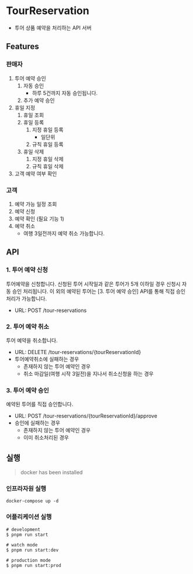 # TourReservation

- 투어 상품 예약을 처리하는 API 서버

## Features

### 판매자

1. 투어 예약 승인
    1. 자동 승인
        - 하루 5건까지 자동 승인됩니다.
    2. 추가 예약 승인
2. 휴일 지정
    1. 휴일 조회
    2. 휴일 등록
        1. 지정 휴일 등록
            - 일단위
        2. 규칙 휴일 등록
    3. 휴일 삭제
         1. 지정 휴일 삭제
         2. 규칙 휴일 삭제
3. 고객 예약 여부 확인

### 고객

1. 예약 가능 일정 조회
2. 예약 신청
3. 예약 확인 (필요 기능 1)
4. 예약 취소
    - 여행 3일전까지 예약 취소 가능합니다.

## API

### 1. 투어 예약 신청

투어예약을 신청합니다.
신청된 투어 시작일과 같은 투어가 5개 이하일 경우 신청시 자동 승인 처리됩니다.
이 외의 예약된 투어는 [3. 투어 예약 승인] API를 통해 직접 승인 처리가 가능합니다.

- URL: POST /tour-reservations

### 2. 투어 예약 취소

투어 예약을 취소합니다.

- URL: DELETE /tour-reservations/{tourReservationId}
- 투어예약취소에 실패하는 경우
  - 존재하지 않는 투어 예약인 경우
  - 취소 마감일(여행 시작 3일전)을 지나서 취소신청을 하는 경우

### 3. 투어 예약 승인

예약된 투어를 직접 승인합니다.

- URL: POST /tour-reservations/{tourReservationId}/approve
- 승인에 실패하는 경우
  - 존재하지 않는 투어 예약인 경우
  - 이미 취소처리된 경우

## 실행

> docker has been installed

### 인프라자원 실행

`docker-compose up -d`

### 어플리케이션 실행

```text
# development
$ pnpm run start

# watch mode
$ pnpm run start:dev

# production mode
$ pnpm run start:prod
```

